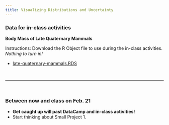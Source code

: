 ```yaml
---
title: Visualizing Distributions and Uncertainty
---
```


### Data for in-class activities

**Body Mass of Late Quaternary Mammals**

Instructions: Download the R Object file to use during the in-class activities. _Nothing to turn in!_

- [<i class="fas fa-database fa-sm"></i> late-quaternary-mammals.RDS](/livecode/viz-distributions/late-quaternary-mammals.RDS)


<br>
<hr>
<br>

### Between now and class on Feb. 21

- **Get caught up will past DataCamp and in-class activities!**
- Start thinking about Small Project 1.